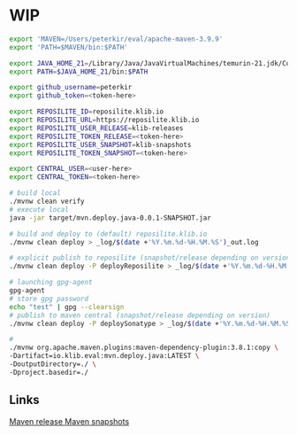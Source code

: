 # WIP

```sh
export 'MAVEN=/Users/peterkir/eval/apache-maven-3.9.9'
export 'PATH=$MAVEN/bin:$PATH'

export JAVA_HOME_21=/Library/Java/JavaVirtualMachines/temurin-21.jdk/Contents/Home
export PATH=$JAVA_HOME_21/bin:$PATH

export github_username=peterkir
export github_token=<token-here>

export REPOSILITE_ID=reposilite.klib.io
export REPOSILITE_URL=https://reposilite.klib.io
export REPOSILITE_USER_RELEASE=klib-releases
export REPOSILITE_TOKEN_RELEASE=<token-here>
export REPOSILITE_USER_SNAPSHOT=klib-snapshots
export REPOSILITE_TOKEN_SNAPSHOT=<token-here>

export CENTRAL_USER=<user-here>
export CENTRAL_TOKEN=<token-here>

# build local
./mvnw clean verify
# execute local
java -jar target/mvn.deploy.java-0.0.1-SNAPSHOT.jar

# build and deploy to (default) reposilite.klib.io
./mvnw clean deploy > _log/$(date +'%Y.%m.%d-%H.%M.%S')_out.log

# explicit publish to reposilite (snapshot/release depending on version)
./mvnw clean deploy -P deployReposilite > _log/$(date +'%Y.%m.%d-%H.%M.%S')_out.log

# launching gpg-agent
gpg-agent
# store gpg password
echo "test" | gpg --clearsign
# publish to maven central (snapshot/release depending on version)
./mvnw clean deploy -P deploySonatype > _log/$(date +'%Y.%m.%d-%H.%M.%S')_out.log

```

```sh
# 
./mvnw org.apache.maven.plugins:maven-dependency-plugin:3.8.1:copy \
-Dartifact=io.klib.eval:mvn.deploy.java:LATEST \
-DoutputDirectory=./ \
-Dproject.basedir=./

```

## Links

[Maven release ](https://central.sonatype.org/publish/publish-portal-maven/#automatic-publishing)
[Maven snapshots](https://central.sonatype.org/publish/publish-portal-snapshots/#publishing-via-other-methods)
